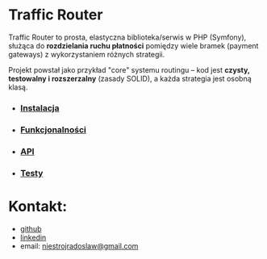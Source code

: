 # Traffic Router

Traffic Router to prosta, elastyczna biblioteka/serwis w PHP (Symfony), służąca do **rozdzielania ruchu płatności** pomiędzy wiele bramek (payment gateways) z wykorzystaniem różnych strategii.

Projekt powstał jako przykład "core" systemu routingu – kod jest **czysty, testowalny i rozszerzalny** (zasady SOLID), a każda strategia jest osobną klasą.


- ### [Instalacja](.github/README_INSTALL.md)
- ### [Funkcjonalności](.github/README_FUNCTIONALITIES.md)
- ### [API](.github/README_API.md)
- ### [Testy](.github/README_TESTS.md)

# Kontakt:
- [github](https://github.com/radoslawniestroj/roller-coaster)
- [linkedin](https://www.linkedin.com/in/radosław-niestrój-533901194)
- email: niestrojradoslaw@gmail.com
